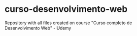 # curso-desenvolvimento-web
Repository with all files created on course "Curso completo de Desenvolvimento Web" - Udemy
